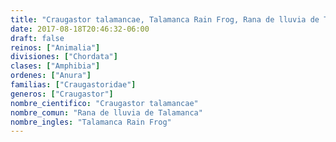 ```yaml
---
title: "Craugastor talamancae, Talamanca Rain Frog, Rana de lluvia de Talamanca"
date: 2017-08-18T20:46:32-06:00
draft: false
reinos: ["Animalia"]
divisiones: ["Chordata"]
clases: ["Amphibia"]
ordenes: ["Anura"]
familias: ["Craugastoridae"]
generos: ["Craugastor"]
nombre_cientifico: "Craugastor talamancae"
nombre_comun: "Rana de lluvia de Talamanca"
nombre_ingles: "Talamanca Rain Frog"
---
```

